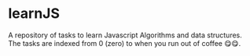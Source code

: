 # learnJS

A repository of tasks to learn Javascript Algorithms and data structures. The
tasks are indexed from 0 (zero) to when you run out of coffee 😋😋.
